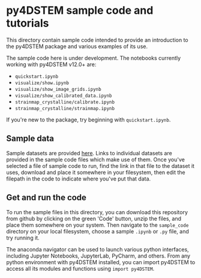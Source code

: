 # py4DSTEM sample code and tutorials

This directory contain sample code intended to provide an introduction to the py4DSTEM package and various examples of its use.

The sample code here is under development.  The notebooks currently working with py4DSTEM v12.0+ are:
- `quickstart.ipynb`
- `visualize/show.ipynb`
- `visualize/show_image_grids.ipynb`
- `visualize/show_calibrated_data.ipynb`
- `strainmap_crystalline/calibrate.ipynb`
- `strainmap_crystalline/strainmap.ipynb`

If you're new to the package, try beginning with `quickstart.ipynb`.



## Sample data

Sample datasets are provided [here](https://drive.google.com/drive/folders/1GmxF1ltY7hBU4d5ZK8INXjaRW5Etnw_4).
Links to individual datasets are provided in the sample code files which make use of them.
Once you've selected a file of sample code to run, find the link in that file to the dataset it uses, download and place it somewhere in your filesystem, then edit the filepath in the code to indicate where you've put that data.



## Get and run the code


To run the sample files in this directory, you can download this repository from github by clicking on the green 'Code' button, unzip the files, and place them somewhere on your system.
Then navigate to the `sample_code` directory on your local filesystem, choose a sample `.ipynb` or `.py` file, and try running it.


The anaconda navigator can be used to launch various python interfaces, including Jupyter Notebooks, JupyterLab, PyCharm, and others.
From any python environment with py4DSTEM installed, you can import py4DSTEM to access all its modules and functions using `import py4DSTEM`.




